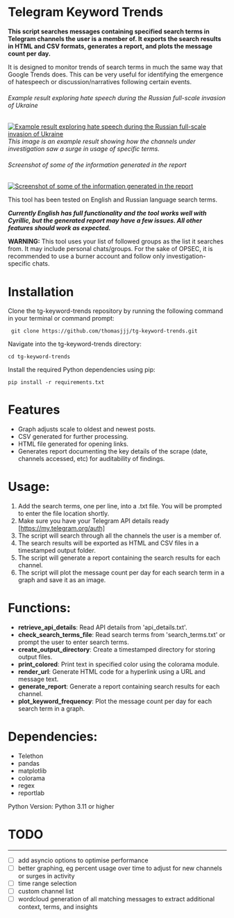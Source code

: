 # Telegram Keyword Trends

**This script searches messages containing specified search terms in Telegram channels the user is a member of. It exports the search results in HTML and CSV formats, generates a report, and plots the message count per day.**

It is designed to monitor trends of search terms in much the same way that Google Trends does. This can be very useful for identifying the emergence of hatespeech or discussion/narratives following certain events.

###### Example result exploring hate speech during the Russian full-scale invasion of Ukraine
[![Example result exploring hate speech during the Russian full-scale invasion of Ukraine](https://user-images.githubusercontent.com/118008765/230750727-0a4f74db-9ab2-41df-b49a-c1ec2c785753.png "Example result exploring hate speech during the Russian full-scale invasion of Ukraine")](https://user-images.githubusercontent.com/118008765/230750727-0a4f74db-9ab2-41df-b49a-c1ec2c785753.png "Example result exploring hate speech during the Russian full-scale invasion of Ukraine")
*This image is an example result showing how the channels under investigation saw a surge in usage of specific terms.*

###### Screenshot of some of the information generated in the report

[![Screenshot of some of the information generated in the report](https://user-images.githubusercontent.com/118008765/230942324-d42d96da-8df4-4a87-8201-360852b2f662.png "xxx")](https://user-images.githubusercontent.com/118008765/230942324-d42d96da-8df4-4a87-8201-360852b2f662.png "xxx")

This tool has been tested on English and Russian language search terms.

***Currently English has full functionality and the tool works well with Cyrillic, but the generated report may have a few issues. All other features should work as expected.***

**WARNING:** This tool uses your list of followed groups as the list it searches from. It may include personal chats/groups. For the sake of OPSEC, it is recommended to use a burner account and follow only investigation-specific chats.

# Installation
Clone the tg-keyword-trends repository by running the following command in your terminal or command prompt:

``` git clone https://github.com/thomasjjj/tg-keyword-trends.git```

Navigate into the tg-keyword-trends directory:

```cd tg-keyword-trends```

Install the required Python dependencies using pip:

```pip install -r requirements.txt```

# Features
- Graph adjusts scale to oldest and newest posts.
- CSV generated for further processing.
- HTML file generated for opening links.
- Generates report documenting the key details of the scrape (date, channels accessed, etc) for auditability of findings.

# Usage:


1. Add the search terms, one per line, into a .txt file. You will be prompted to enter the file location shortly.
2. Make sure you have your Telegram API details ready [https://my.telegram.org/auth]
3. The script will search through all the channels the user is a member of.
4. The search results will be exported as HTML and CSV files in a timestamped output folder.
5. The script will generate a report containing the search results for each channel.
6. The script will plot the message count per day for each search term in a graph and save it as an image.


# Functions:

- **retrieve_api_details**: Read API details from 'api_details.txt'.
- **check_search_terms_file**: Read search terms from 'search_terms.txt' or prompt the user to enter search terms.
- **create_output_directory**: Create a timestamped directory for storing output files.
- **print_colored**: Print text in specified color using the colorama module.
- **render_url**: Generate HTML code for a hyperlink using a URL and message text.
- **generate_report**: Generate a report containing search results for each channel.
- **plot_keyword_frequency**: Plot the message count per day for each search term in a graph.

# Dependencies:

- Telethon
- pandas
- matplotlib
- colorama
- regex
- reportlab

Python Version: Python 3.11 or higher

# TODO

------------

- [ ] add asyncio options to optimise performance
- [ ] better graphing, eg percent usage over time to adjust for new channels or surges in activity
- [ ] time range selection
- [ ] custom channel list
- [ ] wordcloud generation of all matching messages to extract additional context, terms, and insights